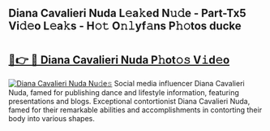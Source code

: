## Diana Cavalieri Nuda L𝚎a𝚔ed N𝚞𝚍e - Part-Tx5 Vi𝚍𝚎o L𝚎a𝚔s - H𝚘𝚝 O𝚗𝚕yf𝚊ns P𝚑𝚘tos ducke

# <h2><a href="http://kf13hsy.oniu.top/?m=Diana+Cavalieri+Nuda">🔗👉 🔴 Diana Cavalieri Nuda P𝚑ot𝚘𝚜 V𝚒d𝚎o</a></h2>

[![Diana Cavalieri Nuda Nu𝚍e𝚜](https://i.imgur.com/0qMVB7G.gif)](http://kf13hsy.oniu.top/?m=Diana+Cavalieri+Nuda)
Social media influencer Diana Cavalieri Nuda, famed for publishing dance and lifestyle information, featuring presentations and blogs. Exceptional contortionist Diana Cavalieri Nuda, famed for their remarkable abilities and accomplishments in contorting their body into various shapes.  
